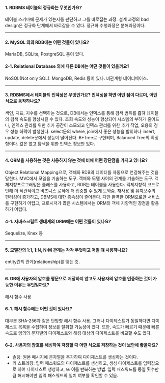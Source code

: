 #### 1. RDBMS 테이블의 정규화는 무엇인가요?
테이블 스키마에 문제가 있는지를 판단하고 그를 바로잡는 과정. 설계 과정의 bad design은 정규화 단계에서 바로잡을 수 있다.
정규화 수행과정은 분해과정이다. 

---

#### 2. MySQL 외의 RDB에는 어떤 것들이 있나요?
MariaDB, SQLite, PostgreSQL 등이 있다.

#### 2-1. Relational Database 외에 다른 DB에는 어떤 것들이 있을까요?
NoSQL(Not only SQL). MongoDB, Redis 등이 있다. 비관계형 데이터베이스.

---

#### 3. RDBMS에서 테이블의 인덱싱은 무엇인가요? 인덱싱을 하면 어떤 점이 다르며, 어떤 식으로 동작하나요?
색인, 지표, 지수를 선택하는 것으로, DB에서는 인덱스를 통해 검색 범위를 좁혀 테이블의 검색 속도를 향상시킬 수 있다.
조회 속도와 성능이 향상되어 시스템의 부하가 줄어드나, 인덱스 관리를 위한 추가 공간이 소모되고 인덱스 관리를 위한 추가 작업, 오용의 경우 성능 하락이 발생한다.
select문의 where, join에서 좋은 성능을 발휘하나 insert, update, delete문에서 성능이 떨어진다.
B+Tree로 구현되며, Balanced Tree의 확장형이다. 값은 없고 탐색을 위한 인덱스 정보만 있다.

---

#### 4. ORM을 사용하는 것은 사용하지 않는 것에 비해 어떤 장단점을 가지고 있나요?
Object Relational Mapping으로, 객체와 RDB의 데이터를 자동으로 연결해주는 것을 말한다. MVC에서 모델을 기술하는 도구. 객체와 모델 사이의 관계를 기술하는 도구.
객체지향프로그래밍은 클래스를 사용하고, RDB는 테이블을 사용한다.
객체지향적 코드로 인해 더 직관적이고 비즈니스 로직에 더 집중할 수 있게 도와줌. 재사용 및 유지보수의 편리성이 증가하고, DBMS에 대한 종속성이 줄어든다.
다만 완벽한 ORM으로만 서비스를 구현하기 어렵고, 프로시저가 많은 시스템에서는 ORM의 객체 지향적인 장점을 활용하기 어렵다.

#### 4-1. 자바스크립트 생태계의 ORM에는 어떤 것들이 있나요?
Sequelize, Knex 등

---

#### 5. 모델간의 1:1, 1:N, N:M 관계는 각각 무엇이고 어떨 떄 사용하나요?
entity간의 관계(relationship)를 맺는 것. 

---

#### 6. DB에 사용자의 암호를 평문으로 저장하지 않고도 사용자의 암호를 인증하는 것이 가능한 이유는 무엇일까요?
해시 함수 사용

#### 6-1. 해시 함수에는 어떤 것이 있나요?
대부분 SHA-256과 같은 단방향 해시 함수 사용. 그러나 다이제스트가 동일하다면 다이제스트 목록을 수집하여 정보를 탈취할 가능성이 있다. 또한, 속도가 빠르기 때문에
빠른 속도로 임의의 문자열의 다이제스트와 해킹 대상의 다이제스트를 비교할 수도 있다.

#### 6-2. 사용자의 암호를 해싱하여 저장할 때 어떤 식으로 저장하는 것이 보안에 좋을까요?
- 솔팅: 원본 메시지에 문자열을 추가하여 다이제스트를 생성하는 것이다.
- 키 스트레칭: 입력 패스워드의 다이제스트를 생성하고, 생성 다이제스트를 입력값으로 하여 다이제스트 생성하고, 또 이를 반복하는 방법. 입력 패스워드를 동일 횟수만큼 해시해야만 입력 패스워드의 일치 여부를 확인할 수 있음.
